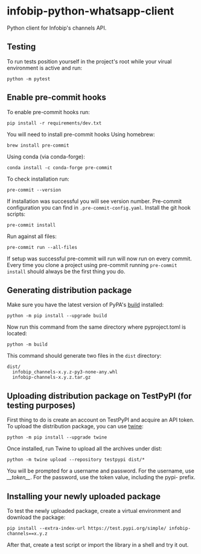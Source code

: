 # infobip-python-whatsapp-client
Python client for Infobip's channels API.

## Testing
To run tests position yourself in the project's root while your virual environment
is active and run:
```
python -m pytest
```

## Enable pre-commit hooks
To enable pre-commit hooks run:
```
pip install -r requirements/dev.txt
```
You will need to install pre-commit hooks
Using homebrew:
```
brew install pre-commit
```
Using conda (via conda-forge):
```
conda install -c conda-forge pre-commit
```
To check installation run:
```
pre-commit --version
```
If installation was successful you will see version number.
Pre-commit configuration you can find in `.pre-commit-config.yaml`.
Install the git hook scripts:
```
pre-commit install
```
Run against all files:
```
pre-commit run --all-files
```
If setup was successful pre-commit will run will now run on every commit.
Every time you clone a project using pre-commit running `pre-commit install`
should always be the first thing you do.


## Generating distribution package
Make sure you have the latest version of PyPA's
[build](https://packaging.python.org/en/latest/key_projects/#build) installed:
```
python -m pip install --upgrade build
```

Now run this command from the same directory where pyproject.toml is located:
```
python -m build
```

This command should generate two files in the `dist` directory:
```
dist/
  infobip_channels-x.y.z-py3-none-any.whl
  infobip-channels-x.y.z.tar.gz
```


## Uploading distribution package on TestPyPI (for testing purposes)
First thing to do is create an account on TestPyPI and acquire an API token.
To upload the distribution package, you can use
[twine](https://packaging.python.org/en/latest/key_projects/#twine):
```
python -m pip install --upgrade twine
```

Once installed, run Twine to upload all the archives under dist:
```
python -m twine upload --repository testpypi dist/*
```

You will be prompted for a username and password. For the username, use *\_\_token\_\_*.
For the password, use the token value, including the pypi- prefix.


## Installing your newly uploaded package
To test the newly uploaded package, create a virtual environment and download the
package:
```
pip install --extra-index-url https://test.pypi.org/simple/ infobip-channels==x.y.z
```

After that, create a test script or import the library in a shell and try it out.
